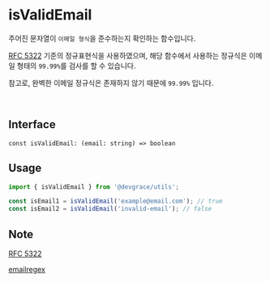 # isValidEmail

주어진 문자열이 `이메일 형식`을 준수하는지 확인하는 함수입니다.

[RFC 5322](https://www.ietf.org/rfc/rfc5322.txt) 기준의 정규표현식을 사용하였으며, 해당 함수에서 사용하는 정규식은 이메일 형태의 `99.99%`를 검사를 할 수 있습니다.

참고로, 완벽한 이메일 정규식은 존재하지 않기 때문에 `99.99%` 입니다.

<br />

## Interface
```tsx
const isValidEmail: (email: string) => boolean
```

## Usage
```ts
import { isValidEmail } from '@devgrace/utils';

const isEmail1 = isValidEmail('example@email.com'); // true
const isEmail2 = isValidEmail('invalid-email'); // false
```

## Note
[RFC 5322](https://www.ietf.org/rfc/rfc5322.txt)

[emailregex](https://emailregex.com/)